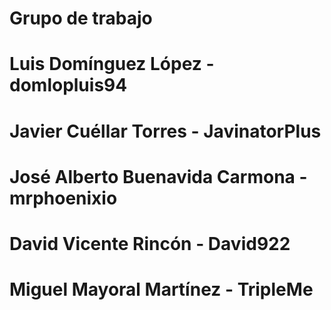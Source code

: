 # Grupo de trabajo

# Luis Domínguez López - domlopluis94

# Javier Cuéllar Torres - JavinatorPlus

# José Alberto Buenavida Carmona - mrphoenixio

# David Vicente Rincón - David922

# Miguel Mayoral Martínez - TripleMe 
